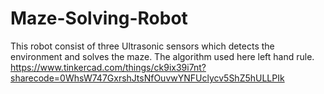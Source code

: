 # Maze-Solving-Robot
This robot consist of three Ultrasonic sensors which detects the environment and solves the maze. The algorithm used here left hand rule.
https://www.tinkercad.com/things/ck9ix39i7nt?sharecode=0WhsW747GxrshJtsNfOuvwYNFUclycv5ShZ5hULLPIk

